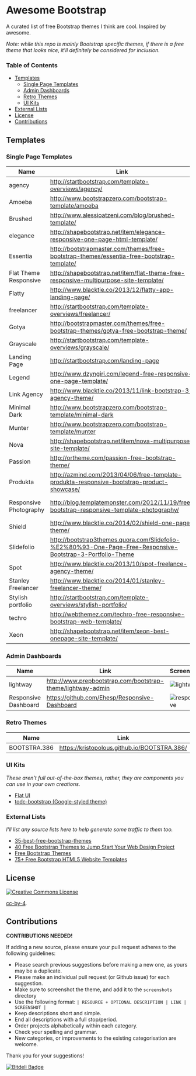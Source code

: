 # Awesome Bootstrap

A curated list of free Bootstrap themes I think are cool. Inspired by awesome.

*Note: while this repo is mainly Bootstrap specific themes, if there is a free theme that looks nice, it'll definitely be considered for inclusion.*

### Table of Contents

- [Templates](#templates)
  - [Single Page Templates](#single-page-templates)
  - [Admin Dashboards](#admin-dashboards)
  - [Retro Themes](#retro-themes)
  - [UI Kits](#ui-kits)
- [External Lists](#external-lists)
- [License](#license)
- [Contributions](#contributions)

## Templates

### Single Page Templates
| Name | Link | Screenshot |
| ---- | ---- | ---------- |
| agency | http://startbootstrap.com/template-overviews/agency/ | ![agency](./screenshots/spa-agency.png) |
| Amoeba | http://www.bootstrapzero.com/bootstrap-template/amoeba | ![amoeba](./screenshots/spa-amoeba.png) |
| Brushed | http://www.alessioatzeni.com/blog/brushed-template/ | ![brushed](./screenshots/spa-brushed.png) |
| elegance | http://shapebootstrap.net/item/elegance-responsive-one-page-html-template/ | ![elegance](./screenshots/spa-elegance.png) |
| Essentia | http://bootstrapmaster.com/themes/free-bootstrap-themes/essentia-free-bootstrap-template/ | ![essentia](./screenshots/spa-essentia.png) |
| Flat Theme Responsive | http://shapebootstrap.net/item/flat-theme-free-responsive-multipurpose-site-template/ | ![flat-theme](./screenshots/spa-flat-theme.png) |
| Flatty | http://www.blacktie.co/2013/12/flatty-app-landing-page/ | ![flatty](./screenshots/spa-flatty.png) |
| freelancer | http://startbootstrap.com/template-overviews/freelancer/ | ![freelancer](./screenshots/spa-freelancer.png) |
| Gotya | http://bootstrapmaster.com/themes/free-bootstrap-themes/gotya-free-bootstrap-theme/ | ![gotya](./screenshots/spa-gotya.png) |
| Grayscale | http://startbootstrap.com/template-overviews/grayscale/ | ![grayscale](./screenshots/spa-grayscale.png) |
| Landing Page | http://startbootstrap.com/landing-page | ![landing-page](./screenshots/spa-landing-page.png) |
| Legend | http://www.dzyngiri.com/legend-free-responsive-one-page-template/ | ![legend](./screenshots/spa-legend.png) |
| Link Agency | http://www.blacktie.co/2013/11/link-bootstrap-3-agency-theme/ | ![link](./screenshots/spa-link.png) |
| Minimal Dark | http://www.bootstrapzero.com/bootstrap-template/minimal-dark | ![minimal-dark](./screenshots/spa-minimal-dark.png) |
| Munter | http://www.bootstrapzero.com/bootstrap-template/munter | ![munter](./screenshots/spa-munter.png) |
| Nova | http://shapebootstrap.net/item/nova-multipurpose-site-template/ | ![nova](./screenshots/spa-nova.png) |
| Passion | http://ortheme.com/passion-free-bootstrap-theme/ | ![passion](./screenshots/spa-passion.png) |
| Produkta | http://azmind.com/2013/04/06/free-template-produkta-responsive-bootstrap-product-showcase/ | ![produkta](./screenshots/spa-produkta.png) |
| Responsive Photography | http://blog.templatemonster.com/2012/11/19/free-bootstrap-responsive-template-photography/ | ![responsive-photography](./screenshots/spa-responsive-photography.png) |
| Shield | http://www.blacktie.co/2014/02/shield-one-page-theme/ | ![shield](./screenshots/spa-shield.png) |
| Slidefolio | http://bootstrap3themes.quora.com/Slidefolio-%E2%80%93-One-Page-Free-Responsive-Bootstrap-3-Portfolio-Theme | ![slidefolio](./screenshots/spa-slidefolio.png) |
| Spot | http://www.blacktie.co/2013/10/spot-freelance-agency-theme/ | ![spot](./screenshots/spa-spot.png) |
| Stanley Freelancer | http://www.blacktie.co/2014/01/stanley-freelancer-theme/ | ![stanley](./screenshots/spa-stanley.png) |
| Stylish portfolio | http://startbootstrap.com/template-overviews/stylish-portfolio/ | ![stylish](./screenshots/spa-stylish.png) |
| techro | http://webthemez.com/techro-free-responsive-bootstrap-web-template/ | ![techro](./screenshots/spa-techro.png) |
| Xeon | http://shapebootstrap.net/item/xeon-best-onepage-site-template/ | ![xeon](./screenshots/spa-xeon.png) |

### Admin Dashboards
| Name | Link | Screenshot |
| ---- | ---- | ---------- |
| lightway | http://www.prepbootstrap.com/bootstrap-theme/lightway-admin | ![lightway](./screenshots/admin-lightway.png) |
| Responsive Dashboard | https://github.com/Ehesp/Responsive-Dashboard | ![responsive](./screenshots/admin-responsive.png) |

### Retro Themes
| Name | Link | Screenshot |
| ---- | ---- | ---------- |
| BOOTSTRA.386 | https://kristopolous.github.io/BOOTSTRA.386/ | ![word](./screenshots/retro-bootstra.386.png) |

### UI Kits
*These aren't full out-of-the-box themes, rather, they are components you can use in your own creations.*
- [Flat UI](http://designmodo.github.io/Flat-UI/)
- [todc-bootstrap (Google-styled theme)](https://github.com/todc/todc-bootstrap)

### External Lists
*I'll list any source lists here to help generate some traffic to them too.*
- [35-best-free-bootstrap-themes](http://www.downloadnewthemes.com/2014/08/35-best-free-bootstrap-themes.html)
- [40 Free Bootstrap Themes to Jump Start Your Web Design Project](http://savedelete.com/2014/08/15/free-bootstrap-themes/174529)
- [Free Bootstrap Themes](http://www.bootstrappage.com/free_bootstrap_templates.php)
- [75+ Free Bootstrap HTML5 Website Templates](http://webdesignwheel.com/free-bootstrap-html5-website-templates.html)

## License

[![Creative Commons License](http://i.creativecommons.org/l/by/4.0/88x31.png)](http://creativecommons.org/licenses/by/4.0/)

[cc-by-4](https://tldrlegal.com/license/creative-commons-attribution-4.0-international-(cc-by-4)).


## Contributions
**CONTRIBUTIONS NEEDED!**

If adding a new source, please ensure your pull request adheres to the following guidelines:

* Please search previous suggestions before making a new one, as yours may be a duplicate.
* Please make an individual pull request (or Github issue) for each suggestion.
* Make sure to screenshot the theme, and add it to the `screenshots` directory
* Use the following format:  `| RESOURCE + OPTIONAL DESCRIPTION | LINK | SCREENSHOT |`
* Keep descriptions short and simple.
* End all descriptions with a full stop/period.
* Order projects alphabetically within each category.
* Check your spelling and grammar.
* New categories, or improvements to the existing categorisation are welcome.

Thank you for your suggestions!


[![Bitdeli Badge](https://d2weczhvl823v0.cloudfront.net/therebelrobot/awesome-bootstrap/trend.png)](https://bitdeli.com/free "Bitdeli Badge")

